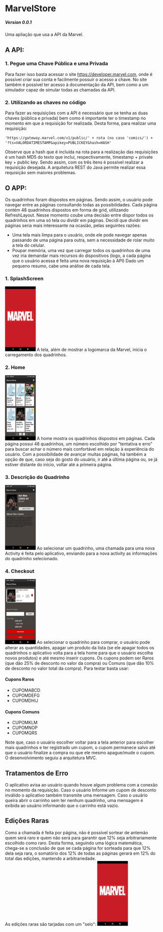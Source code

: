 # MarvelStore
##### Version 0.0.1

Uma apliação que usa a API da Marvel.

## A API:
### 1. Pegue uma Chave Pública e uma Privada
Para fazer isso basta acessar o site https://developer.marvel.com, onde é possível criar sua conta e facilmente possuir o acesso a chave. No site também é possível ter acesso à documentação da API, bem como a um simulador capaz de simular todas as chamadas da API.

### 2. Utilizando as chaves no código
Para fazer as requisições com a API é necessário que se tenha as duas chaves (pública e privada) bem como é importante ter o timestamp no momento em que a requisição for realizada. Desta forma, para realizar uma requisição:
```
'https://gateway.marvel.com/v1/public/' + rota (no caso 'comics/') + '?ts=VALORDATIMESTAMP&apikey=PUBLICKEY&hash=HASH'
```
Observe que a hash que é incluída na rota para a realização das requisições é um hash MD5 do texto que inclui, respectivamente, timestamp + private key + public key. Sendo assim, com os três itens é possível realizar a requisição desejada. 
A arquitetura REST do Java permite realizar essa requisição sem maiores problemas.

## O APP:
Os quadrinhos foram dispostos em páginas. Sendo assim, o usuário pode navegar entre as páginas consultando todas as possibilidades. Cada página contém 48 quadrinhos dispostos em forma de grid, utilizando RefreshLayout. Nesse momento coube uma decisão entre dispor todos os quadrinhos em uma só tela ou dividir em páginas. Decidi que dividir em páginas seria mais interessante na ocasião, pelas seguintes razões:
* Uma tela mais limpa para o usuário, onde ele pode navegar apenas passando de uma página para outra, sem a necessidade de rolar muito a tela do celular.
* Poupar memória, uma vez que carregar todos os quadrinhos de uma vez iria demandar mais recursos do dispositivos (logo, a cada página que o usuário acessa é feita uma nova requisição à API)
Dado um pequeno resumo, cabe uma análise de cada tela.

### 1. SplashScreen
<img src="screens/splashscreen.jpeg" alt="Splash Screen" width="20%"/>
A tela, além de mostrar a logomarca da Marvel, inicia o carregamento dos quadrinhos.

### 2. Home
<img src="screens/home.jpg" alt="Home Screen" width="20%"/>
A home mostra os quadrinhos dispostos em páginas. Cada página possui 48 quadrinhos, um número escolhido por "tentativa e erro" para buscar achar o número mais confortável em relação à experiência do usuário. 
Com a possibilidade de avançar muitas páginas, há também a opção de que, caso seja do gosto do usuário, ir até a última página ou, se já estiver distante do início, voltar até a primeira página.

### 3. Descrição do Quadrinho
<img src="screens/description.jpg" alt="Comics Description Screen" width="20%"/>
Ao selecionar um quadrinho, uma chamada para uma nova Activity é feita pelo aplicativo, enviando para a nova activity as informações do quadrinho selecionado.

### 4. Checkout
<img src="screens/checkout.jpg" alt="Checkout Screen" width="20%"/>
Ao selecionar o quadrinho para comprar, o usuário pode alterar as quantidades, apagar um produto da lista (se ele apagar todos os quadrinhos o aplicativo volta para a tela home para que o usuário escolha novos produtos) e até mesmo inserir cupons. Os cupons podem ser Raros (que dão 25% de desconto no valor da compra) ou Comuns (que dão 10% de desconto no valor total da compra). Para testar basta usar:

#### Cupons Raros
- CUPOMABCD
- CUPOMDEFG
- CUPOMDHIJ
#### Cupons Comuns
* CUPOMKLM
* CUPOMNOP
* CUPOMQRS

Note que, caso o usuário escolher voltar para a tela anterior para escolher mais quadrinhos e ter registrado um cupom, o cupom permanece salvo até que o usuário finalize a compra ou que ele mesmo apague/mude o cupom.
O desenvolvimento seguiu a arquitetura MVC.

## Tratamentos de Erro
O aplicativo avisa ao usuário quando houve algum problema com a conexão no momento da requisição. Caso o usuário Informe um cupom de desconto inválido o aplicativo também transmite uma mensagem. Caso o usuário queira abrir o carrinho sem ter nenhum quadrinho, uma mensagem é exibida ao usuário informando que o carrinho está vazio.

## Edições Raras
Como a chamada é feita por página, não é possível sortear de antemão quem será raro e quem não será para garantir que 12% seja arbitrariamente escolhido como raro. Desta forma, seguindo uma lógica matemática, chega-se a conclusão de que se cada página for sorteada para que 12% dela seja rara, o somatório dos 12% de todas as páginas gerará em 12% do total das edições, mantendo a arbitrariedade.<br>
As edições raras são tarjadas com um "selo":
<img src="screens/splashscreen.jpeg" alt="Splash Screen" width="20%"/>
